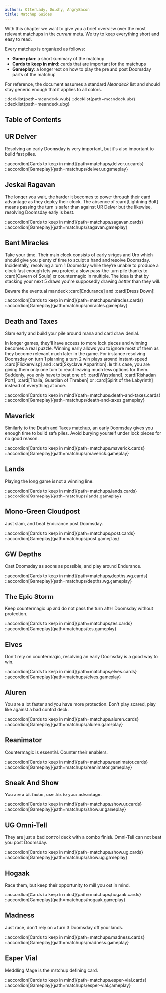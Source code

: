 ```yaml
---
authors: OtterLady, Doishy, AngryBacon
title: Matchup Guides
---
```


With this chapter we want to give you a brief overview over the most relevant
matchups in the *current* meta. We try to keep everything short and easy to
read.

Every matchup is organized as follows:

- **Game plan**: a short summary of the matchup
- **Cards to keep in mind**: cards that are important for the matchups
- **Gameplay**: a longer text on how to play the pre and post Doomsday parts of
  the matchup

For reference, the document assumes a standard *Meandeck* list and should stay
generic enough that it applies to all colors.

::decklist{path=meandeck.wub}
::decklist{path=meandeck.ubr}
::decklist{path=meandeck.ubg}

## Table of Contents

## UR Delver

Resolving an early Doomsday is very important, but it's also important to build
fast piles.

::accordion[Cards to keep in mind]{path=matchups/delver.ur.cards}
::accordion[Gameplay]{path=matchups/delver.ur.gameplay}

## Jeskai Ragavan

The longer you wait, the harder it becomes to power through their card advantage
as they deploy their clock. The absence of :card[Lightning Bolt] means passing
the turn is safer than against UR Delver but the likewise, resolving Doomsday
early is best.

::accordion[Cards to keep in mind]{path=matchups/sagavan.cards}
::accordion[Gameplay]{path=matchups/sagavan.gameplay}

## Bant Miracles

Take your time. Their main clock consists of early striges and Uro which should
give you plenty of time to sculpt a hand and resolve Doomsday. Incidentally,
resolving a turn 1 Doomsday while they're unable to produce a clock fast enough
lets you protect a slow pass-the-turn pile thanks to :card[Cavern of Souls] or
countermagic in multiple. The idea is that by stacking your next 5 draws you're
supposedly drawing *better* than they will.

Beware the eventual maindeck :card[Endurance] and :card[Dress Down]!

::accordion[Cards to keep in mind]{path=matchups/miracles.cards}
::accordion[Gameplay]{path=matchups/miracles.gameplay}

## Death and Taxes

Slam early and build your pile around mana and card draw denial.

In longer games, they'll have access to more lock pieces and winning becomes a
real puzzle. Winning early allows you to ignore most of them as they become
relevant much later in the game. For instance resolving Doomsday on turn 1
planning a turn 2 win plays around instant-speed :card[Flickerwisp] and
:card[Skyclave Apparition]. In this case, you are giving them only one turn to
react leaving much less options for them. Suddenly, you only have to beat one
of: :card[Wasteland], :card[Rishadan Port], :card[Thalia, Guardian of Thraben]
or :card[Spirit of the Labyrinth] instead of everything at once.

::accordion[Cards to keep in mind]{path=matchups/death-and-taxes.cards}
::accordion[Gameplay]{path=matchups/death-and-taxes.gameplay}

## Maverick

Similarly to the Death and Taxes matchup, an early Doomsday gives you enough
time to build safe piles. Avoid burying yourself under lock pieces for no good
reason.

::accordion[Cards to keep in mind]{path=matchups/maverick.cards}
::accordion[Gameplay]{path=matchups/maverick.gameplay}

## Lands

Playing the long game is not a winning line.

::accordion[Cards to keep in mind]{path=matchups/lands.cards}
::accordion[Gameplay]{path=matchups/lands.gameplay}

## Mono-Green Cloudpost

Just slam, and beat Endurance post Doomsday.

::accordion[Cards to keep in mind]{path=matchups/post.cards}
::accordion[Gameplay]{path=matchups/post.gameplay}

## GW Depths

Cast Doomsday as soons as possible, and play around Endurance.

::accordion[Cards to keep in mind]{path=matchups/depths.wg.cards}
::accordion[Gameplay]{path=matchups/depths.wg.gameplay}

## The Epic Storm

Keep countermagic up and do not pass the turn after Doomsday without protection.

::accordion[Cards to keep in mind]{path=matchups/tes.cards}
::accordion[Gameplay]{path=matchups/tes.gameplay}

## Elves

Don't rely on countermagic, resolving an early Doomsday is a good way to win.

::accordion[Cards to keep in mind]{path=matchups/elves.cards}
::accordion[Gameplay]{path=matchups/elves.gameplay}

## Aluren

You are a lot faster and you have more protection. Don't play scared, play like
against a bad control deck.

::accordion[Cards to keep in mind]{path=matchups/aluren.cards}
::accordion[Gameplay]{path=matchups/aluren.gameplay}

## Reanimator

Countermagic is essential. Counter their enablers.

::accordion[Cards to keep in mind]{path=matchups/reanimator.cards}
::accordion[Gameplay]{path=matchups/reanimator.gameplay}

## Sneak And Show

You are a bit faster, use this to your advantage.

::accordion[Cards to keep in mind]{path=matchups/show.ur.cards}
::accordion[Gameplay]{path=matchups/show.ur.gameplay}

## UG Omni-Tell

They are just a bad control deck with a combo finish. Omni-Tell can not beat you
post Doomsday.

::accordion[Cards to keep in mind]{path=matchups/show.ug.cards}
::accordion[Gameplay]{path=matchups/show.ug.gameplay}

## Hogaak

Race them, but keep their opportunity to mill you out in mind.

::accordion[Cards to keep in mind]{path=matchups/hogaak.cards}
::accordion[Gameplay]{path=matchups/hogaak.gameplay}

## Madness

Just race, don't rely on a turn 3 Doomsday off your lands.

::accordion[Cards to keep in mind]{path=matchups/madness.cards}
::accordion[Gameplay]{path=matchups/madness.gameplay}

## Esper Vial

Meddling Mage is the matchup defining card.

::accordion[Cards to keep in mind]{path=matchups/esper-vial.cards}
::accordion[Gameplay]{path=matchups/esper-vial.gameplay}
